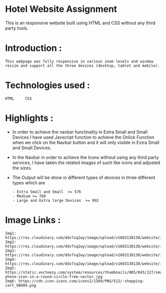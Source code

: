 # Hotel Website Assignment
This is an responsive website built using HTML and CSS without any third party tools.


# Introduction :

    This webpage was fully responsive in various zoom levels and window resize and support all the three devices (desktop, tablet and mobile).

# Technologies used :
    HTML     CSS

#  Highlights :

   *  In order to achieve the navbar functinality in Extra Small and Small Devices I have used Javscript function to achieve the  Onlick Function when we click on the Navbar button and it will only visible in Extra Small and Small Devices.
   *  In the Navbar in order to achieve the Icons without using any third party services, I have taken the related images of such like icons and adjusted the sizes.
   *  The Output will be show in different types of devices in  three different types which are 
          
          - Extra Small and Small  >= 576
          - Medium >= 768 
          - Large and Extra large Devices  >= 992


# Image Links :

    Img1: https://res.cloudinary.com/ddv7sq2wy/image/upload/v1683138138/website/img4_ttsnuh.jpg
    Img2: https://res.cloudinary.com/ddv7sq2wy/image/upload/v1683138138/website/img2_n9872l.jpg
    Img3: https://res.cloudinary.com/ddv7sq2wy/image/upload/v1683138138/website/img3_ot8kuz.jpg
    Img4: https://res.cloudinary.com/ddv7sq2wy/image/upload/v1683138138/website/img1_cg7u7x.jpg
    Img5: https://static.vecteezy.com/system/resources/thumbnails/005/043/127/small/a-phone-icon-in-a-round-circle-free-vector.jpg
    Img6: https://cdn.icon-icons.com/icons2/1369/PNG/512/-shopping-cart_90604.png
    
